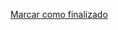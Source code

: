 <a onclick="test()" href="http://147.182.201.108:8080/finish/packages-apt" target="_parent" class="btn primary-btn">Marcar como finalizado</a>
